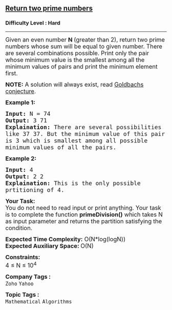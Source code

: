 <h2><a href="https://www.geeksforgeeks.org/problems/return-two-prime-numbers2509/1">Return two prime numbers</a></h2><h3>Difficulty Level : Hard</h3><hr><div class="problems_problem_content__Xm_eO"><p><span style="font-size:18px">Given an even number <strong>N </strong>(greater than 2), return two prime numbers whose sum will be equal to given number. There are several combinations possible. Print only the pair whose&nbsp;minimum value is the&nbsp;smallest among all the minimum values of pairs and print the minimum element first.</span></p>

<p><span style="font-size:18px"><strong>NOTE:</strong>&nbsp;A solution will always exist,&nbsp;read&nbsp;<a href="https://en.wikipedia.org/wiki/Goldbach%27s_conjecture" rel="nofollow">Goldbachs conjecture</a>.</span><span style="font-size:18px">&nbsp;</span></p>

<p><strong><span style="font-size:18px">Example 1:</span></strong></p>

<pre><span style="font-size:18px"><strong>Input:</strong> N = 74
<strong>Output:</strong> 3 71
<strong>Explaination:</strong> There are several possibilities 
like 37 37. But the minimum value of this pair 
is 3 which is smallest among all possible 
minimum values of all the pairs.</span></pre>

<p><strong><span style="font-size:18px">Example 2:</span></strong></p>

<pre><span style="font-size:18px"><strong>Input:</strong> 4
<strong>Output:</strong> 2 2
<strong>Explaination:</strong> This is the only possible 
prtitioning of 4.</span></pre>

<p><span style="font-size:18px"><strong>Your Task:</strong><br>
You do not need to read input or print anything. Your task is to complete the function <strong>primeDivision()</strong> which takes N as input parameter and returns the partition satisfying the condition.</span></p>

<p><span style="font-size:18px"><strong>Expected Time Complexity:</strong> O(N*log(logN))<br>
<strong>Expected Auxiliary Space: </strong>O(N)</span></p>

<p><span style="font-size:18px"><strong>Constraints:</strong><br>
4 ≤ N ≤ 10<sup>4</sup>&nbsp;&nbsp;</span></p>
</div><p><span style=font-size:18px><strong>Company Tags : </strong><br><code>Zoho</code>&nbsp;<code>Yahoo</code>&nbsp;<br><p><span style=font-size:18px><strong>Topic Tags : </strong><br><code>Mathematical</code>&nbsp;<code>Algorithms</code>&nbsp;